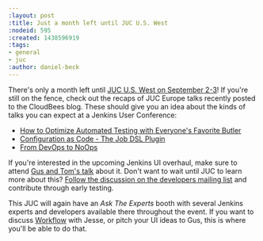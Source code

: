 ```yaml
---
:layout: post
:title: Just a month left until JUC U.S. West
:nodeid: 595
:created: 1438596919
:tags:
- general
- juc
:author: daniel-beck
---
```

There's only a month left until [JUC U.S. West on September 2-3](https://www.cloudbees.com/jenkins/juc-2015/us-west)! If you're still on the fence, check out the recaps of JUC Europe talks recently posted to the CloudBees blog. These should give you an idea about the kinds of talks you can expect at a Jenkins User Conference:

* [How to Optimize Automated Testing with Everyone's Favorite Butler](https://blog.cloudbees.com/2015/07/juc-session-blog-series-andrew-phillips.html)
* [Configuration as Code - The Job DSL Plugin](https://blog.cloudbees.com/2015/07/juc-session-blog-series-daniel-spilker.html)
* [From DevOps to NoOps](https://blog.cloudbees.com/2015/07/juc-session-blog-series-mario-cruz-juc.html)

If you're interested in the upcoming Jenkins UI overhaul, make sure to attend [Gus and Tom's talk](https://www.cloudbees.com/jenkins/juc-2015/abstracts/us-west/01-02-1500) about it. Don't want to wait until JUC to learn more about this? [Follow the discussion on the developers mailing list](https://groups.google.com/d/msg/jenkinsci-dev/Tiz-LSqCJmg/3CuYzuBXJpsJ) and contribute through early testing.

This JUC will again have an *Ask The Experts* booth with several Jenkins experts and developers available there throughout the event. If you want to discuss [Workflow](https://www.cloudbees.com/jenkins/juc-2015/abstracts/us-west/01-01-1130) with Jesse, or pitch your UI ideas to Gus, this is where you'll be able to do that.
